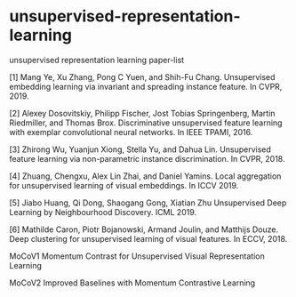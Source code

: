 # unsupervised-representation-learning
unsupervised representation learning paper-list


[1] Mang Ye, Xu Zhang, Pong C Yuen, and Shih-Fu Chang. Unsupervised embedding learning via invariant and spreading instance feature. In CVPR, 2019.

[2] Alexey Dosovitskiy, Philipp Fischer, Jost Tobias Springenberg, Martin Riedmiller, and Thomas Brox. Discriminative unsupervised feature learning with exemplar convolutional neural networks. In IEEE TPAMI, 2016.

[3] Zhirong Wu, Yuanjun Xiong, Stella Yu, and Dahua Lin. Unsupervised feature learning via non-parametric instance discrimination. In CVPR, 2018.

[4] Zhuang, Chengxu, Alex Lin Zhai, and Daniel Yamins. Local aggregation for unsupervised learning of visual embeddings. In ICCV 2019.

[5] Jiabo Huang, Qi Dong, Shaogang Gong, Xiatian Zhu Unsupervised Deep Learning by Neighbourhood Discovery. ICML 2019.

[6] Mathilde Caron, Piotr Bojanowski, Armand Joulin, and Matthijs Douze. Deep clustering for unsupervised learning of visual features. In ECCV, 2018.

MoCoV1 Momentum Contrast for Unsupervised Visual Representation Learning

MoCoV2 Improved Baselines with Momentum Contrastive Learning
